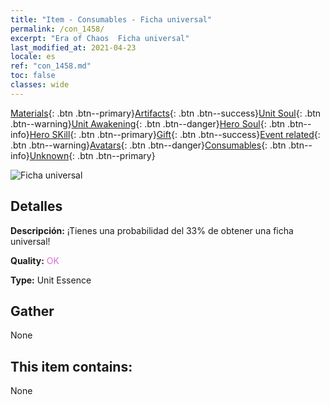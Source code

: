 ```yaml
---
title: "Item - Consumables - Ficha universal"
permalink: /con_1458/
excerpt: "Era of Chaos  Ficha universal"
last_modified_at: 2021-04-23
locale: es
ref: "con_1458.md"
toc: false
classes: wide
---
```

 [Materials](/ItemsES/){: .btn .btn--primary}[Artifacts](/ItemsES/Artifacts/){: .btn .btn--success}[Unit Soul](/ItemsES/UnitSoul/){: .btn .btn--warning}[Unit Awakening](/ItemsES/UnitAwakening/){: .btn .btn--danger}[Hero Soul](/ItemsES/HeroSoul/){: .btn .btn--info}[Hero SKill](/ItemsES/HeroSkill/){: .btn .btn--primary}[Gift](/ItemsES/Gift/){: .btn .btn--success}[Event related](/ItemsES/Events/){: .btn .btn--warning}[Avatars](/ItemsES/Avatars/){: .btn .btn--danger}[Consumables](/ItemsES/Consumables/){: .btn .btn--info}[Unknown](/ItemsES/Unknown/){: .btn .btn--primary}

 ![Ficha universal](/images/t/i_907072.png)

## Detalles
 **Descripción:** ¡Tienes una probabilidad del 33% de obtener una ficha universal!

 **Quality:** <span style="color: #DA70D6">OK</span>

 **Type:** Unit Essence

## Gather

  None

## This item contains:

  None

